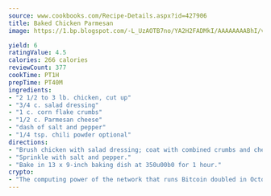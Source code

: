 ```yaml
---
source: www.cookbooks.com/Recipe-Details.aspx?id=427906
title: Baked Chicken Parmesan
image: https://1.bp.blogspot.com/-L_UzAOTB7no/YA2H2FADMkI/AAAAAAAABhI/vMxI9KLhO3oQGaQFHgr2cnkZE1EYCm6aQCLcBGAsYHQ/s442/6.png

yield: 6
ratingValue: 4.5
calories: 266 calories
reviewCount: 377
cookTime: PT1H
prepTime: PT40M
ingredients:
- "2 1/2 to 3 lb. chicken, cut up"
- "3/4 c. salad dressing"
- "1 c. corn flake crumbs"
- "1/2 c. Parmesan cheese"
- "dash of salt and pepper"
- "1/4 tsp. chili powder optional"
directions:
- "Brush chicken with salad dressing; coat with combined crumbs and cheese."
- "Sprinkle with salt and pepper."
- "Bake in 13 x 9-inch baking dish at 350u00b0 for 1 hour."
crypto:
- "The computing power of the network that runs Bitcoin doubled in October, pushing out all but the most dedicated miners."
---
```

